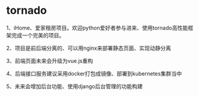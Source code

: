 # tornado
1、iHome、爱家租房项目。欢迎python爱好者参与进来、使用tornado高性能框架完成一个完美的项目。

2、项目是前后端分离的、可以用nginx来部署静态页面、实现动静分离

3、前端页面未来会升级为vue.js重构

4、后端接口服务建议采用docker打包成镜像、部署到kubernetes集群当中

5、未来会增加后台功能、使用django后台管理的功能构建

